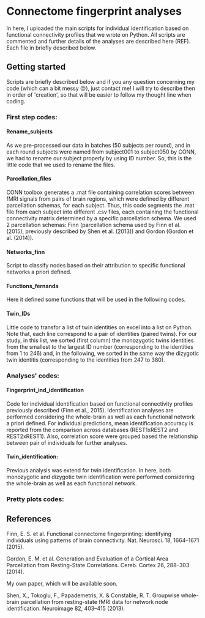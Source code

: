 # Connectome fingerprint analyses

In here, I uploaded the main scripts for individual identification based on functional connectivity profiles that we wrote on Python.
All scripts are commented and further details of the analyses are described here (REF). Each file in briefly described below.

## Getting started

Scripts are briefly described below and if you any question concerning my code (which can a bit messy :stuck_out_tongue_closed_eyes:), just contact me! I will try to describe then in order of 'creation', so that will be easier to follow my thought line when coding.

### First step codes:
#### Rename_subjects
As we pre-processed our data in batches (50 subjects per round), and in each round subjects were named from subject001 to subject050 by CONN, we had to rename our subject properly by using ID number. So, this is the little code that we used to rename the files.

#### Parcellation_files
CONN toolbox generates a .mat file containing correlation scores between fMRI signals from pairs of brain regions, which were defined by different parcellation schemas, for each subject.
Thus, this code segments the .mat file from each subject into different .csv files, each containing the functional connectivity matrix determined by a specific parcellation schema. We used 2 parcellation schemas: Finn (parcellation schema used by Finn et al. (2015), previously described by Shen et al. (2013)) and Gordon (Gordon et al. (2014)).

#### Networks_finn 
Script to classify nodes based on their attribution to specific functional networks a priori defined.

#### Functions_fernanda
Here it defined some functions that will be used in the following codes.

#### Twin_IDs
Little code to transfor a list of twin identities on excel into a list on Python. Note that, each line correspond to a pair of identities (paired twins). For our study, in this list, we sorted (first column) the monozygotic twins identities from the smallest to the largest ID number (corresponding to the identities from 1 to 246) and, in the following, we sorted in the same way the dizygotic twin identitis (corresponding to the identities from 247 to 380).

### Analyses' codes:
#### Fingerprint_ind_identification
Code for individual identification based on functional connectivity profiles previously described (Finn et al., 2015). Identification analyses are performed considering the whole-brain as well as each functional network a priori defined. For individual predictions, mean identification accuracy is reported from the comparison across databases (REST1xREST2 and REST2xREST1). Also, correlation score were grouped based the relationship between pair of individuals for further analyses.

#### Twin_identification:
Previous analysis was extend for twin identification. In here, both monozygotic and dizygotic twin identification were performed considering the whole-brain as well as each functional network.

### Pretty plots codes:

## References
Finn, E. S. et al. Functional connectome fingerprinting: identifying individuals using patterns of brain connectivity. Nat. Neurosci. 18, 1664–1671 (2015).

Gordon, E. M. et al. Generation and Evaluation of a Cortical Area Parcellation from Resting-State Correlations. Cereb. Cortex 26, 288–303 (2014).

My own paper, which will be available soon.

Shen, X., Tokoglu, F., Papademetris, X. & Constable, R. T. Groupwise whole-brain parcellation from resting-state fMRI data for network node identification. Neuroimage 82, 403–415 (2013).

